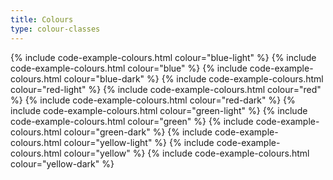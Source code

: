 ```yaml
---
title: Colours
type: colour-classes
---
```

<div class="grid grid-cols2 t:grid-cols3">
{% include code-example-colours.html colour="blue-light" %}
{% include code-example-colours.html colour="blue" %}
{% include code-example-colours.html colour="blue-dark" %}
{% include code-example-colours.html colour="red-light" %}
{% include code-example-colours.html colour="red" %}
{% include code-example-colours.html colour="red-dark" %}
{% include code-example-colours.html colour="green-light" %}
{% include code-example-colours.html colour="green" %}
{% include code-example-colours.html colour="green-dark" %}
{% include code-example-colours.html colour="yellow-light" %}
{% include code-example-colours.html colour="yellow" %}
{% include code-example-colours.html colour="yellow-dark" %}
</div>
